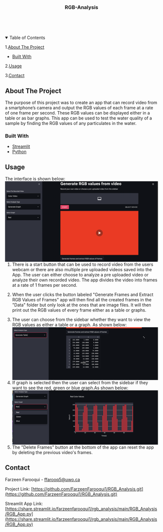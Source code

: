 <!-- PROJECT LOGO -->


  <h3 align="center">RGB-Analysis</h3>

  <p align="center">
    <br />
    <br />
    <br />
  
  </p>
</p>



<!-- TABLE OF CONTENTS -->
<details open="open">
  <summary>Table of Contents</summary>
  
1.<a href="#about-the-project">About The Project</a>
   <ul>
     <li><a href="#built-with">Built With</a></li>
   </ul>
   
2.<a href="#usage">Usage</a>
    
3.<a href="#contact">Contact</a>
    </li>
  </ol>
</details>



<!-- ABOUT THE PROJECT -->
## About The Project
The purpose of this project was to create an app that can record video from a smartphone’s camera and output the RGB values of each frame at a rate of one frame per second. These RGB values can be displayed either in a table or as bar graphs. This app can be used to test the water quality of a sample by finding the RGB values of any particulates in the water.

### Built With

* [Streamlit](https://streamlit.io)
* [Python](https://www.python.org/downloads/)





<!-- USAGE EXAMPLES -->
## Usage
The interface is shown below:
<img src="Pictures/Screen Shot 2021-09-05 at 9.39.21 PM.png"
     alt="Markdown Monster icon"
     style="float: left; margin-right: 10px;" />

1. There is a start button that can be used to record video from the users webcam or there are also multiple pre uploaded videos saved into the App. The user can either choose to analyze a pre uploaded video or analyze their own recorded video. The app divides the video into frames at a rate of 1 frames per second.
2. When the user clicks the button labeled "Generate Frames and Extract RGB Values of Frames" app will then find all the created frames in the "Data" folder but only look at the ones that are image files. It will then print out the RGB values of every frame either as a table or graphs.
3. The user can choose from the sidebar whether they want to view the RGB values as either a table or a graph. As shown below:
<img src="Pictures/Screen Shot 2021-09-05 at 9.41.24 PM.png"
     alt="Markdown Monster icon"
     style="float: left; margin-right: 10px;" />
4. If graph is selected then the user can select from the sidebar if they want to see the red, green or blue graph.As shown below:
<img src="Pictures/Screen Shot 2021-09-05 at 9.44.23 PM.png"
     alt="Markdown Monster icon"
     style="float: left; margin-right: 10px;" />

5. The "Delete Frames" button at the bottom of the app can reset the app by deleting the previous video's frames.



<!-- CONTACT -->
## Contact

Farzeen Farooqui - ffarooq5@uwo.ca

Project Link: [https://github.com/FarzeenFarooqui1/RGB_Analysis.git](https://github.com/FarzeenFarooqui1/RGB_Analysis.git)

Streamlit App Link: [https://share.streamlit.io/farzeenfarooqui1/rgb_analysis/main/RGB_Analysis/RGB_App.py](https://share.streamlit.io/farzeenfarooqui1/rgb_analysis/main/RGB_Analysis/RGB_App.py)






